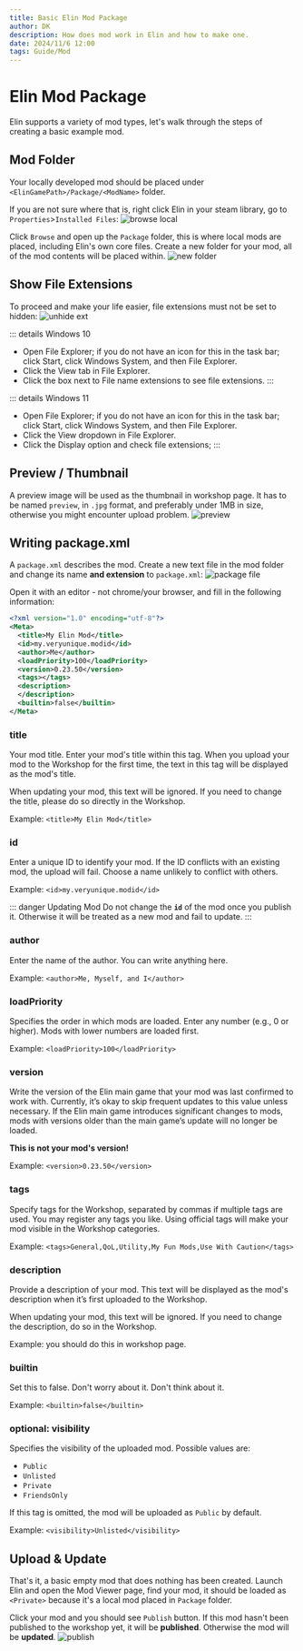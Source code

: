 ```yaml
---
title: Basic Elin Mod Package
author: DK
description: How does mod work in Elin and how to make one.
date: 2024/11/6 12:00
tags: Guide/Mod
---
```


# Elin Mod Package

Elin supports a variety of mod types, let's walk through the steps of creating a basic example mod.

## Mod Folder

Your locally developed mod should be placed under `<ElinGamePath>/Package/<ModName>` folder.

If you are not sure where that is, right click Elin in your steam library, go to `Properties`>`Installed Files`:
![browse local](./assets/browse.png)

Click `Browse` and open up the `Package` folder, this is where local mods are placed, including Elin's own core files. Create a new folder for your mod, all of the mod contents will be placed within.
![new folder](./assets/new_mod.png)

## Show File Extensions

To proceed and make your life easier, file extensions must not be set to hidden:
![unhide ext](./assets/unhide_ext.png)

::: details Windows 10
+ Open File Explorer; if you do not have an icon for this in the task bar; click Start, click Windows System, and then File Explorer.
+ Click the View tab in File Explorer.
+ Click the box next to File name extensions to see file extensions.
:::

::: details Windows 11
+ Open File Explorer; if you do not have an icon for this in the task bar; click Start, click Windows System, and then File Explorer.
+ Click the View dropdown in File Explorer.
+ Click the Display option and check file extensions;
:::

## Preview / Thumbnail

A preview image will be used as the thumbnail in workshop page. It has to be named `preview`, in `.jpg` format, and preferably under 1MB in size, otherwise you might encounter upload problem.
![preview](./assets/preview.png)

## Writing package.xml

A `package.xml` describes the mod. Create a new text file in the mod folder and change its name **and extension** to `package.xml`:
![package file](./assets/package_file.png)

Open it with an editor - not chrome/your browser, and fill in the following information:
```xml
<?xml version="1.0" encoding="utf-8"?>
<Meta>
  <title>My Elin Mod</title>
  <id>my.veryunique.modid</id>
  <author>Me</author>
  <loadPriority>100</loadPriority>
  <version>0.23.50</version>
  <tags></tags>
  <description>
  </description>
  <builtin>false</builtin>
</Meta>
```

### title

Your mod title. Enter your mod's title within this tag. When you upload your mod to the Workshop for the first time, the text in this tag will be displayed as the mod's title.

When updating your mod, this text will be ignored. If you need to change the title, please do so directly in the Workshop.

Example: `<title>My Elin Mod</title>`

### id

Enter a unique ID to identify your mod. If the ID conflicts with an existing mod, the upload will fail. Choose a name unlikely to conflict with others.

Example: `<id>my.veryunique.modid</id>`

::: danger Updating Mod
Do not change the **`id`** of the mod once you publish it. Otherwise it will be treated as a new mod and fail to update.
:::

### author

Enter the name of the author. You can write anything here.

Example: `<author>Me, Myself, and I</author>`

### loadPriority

Specifies the order in which mods are loaded. Enter any number (e.g., 0 or higher). Mods with lower numbers are loaded first.

Example: `<loadPriority>100</loadPriority>`

### version

Write the version of the Elin main game that your mod was last confirmed to work with. Currently, it’s okay to skip frequent updates to this value unless necessary. If the Elin main game introduces significant changes to mods, mods with versions older than the main game’s update will no longer be loaded.

**This is not your mod's version!**

Example: `<version>0.23.50</version>`

### tags

Specify tags for the Workshop, separated by commas if multiple tags are used. You may register any tags you like. Using official tags will make your mod visible in the Workshop categories. 

<LinkCard t="Official Tags" u="https://docs.google.com/document/d/e/2PACX-1vR7MjQ_5hAmavFB8iMW6xm7vSYJg_g8I1s8KtvjBO-N_zNATnsmdmyQsmxQ8z9yEpZxNoc-TTdZm8so/pub"/>

Example: `<tags>General,QoL,Utility,My Fun Mods,Use With Caution</tags>` 

### description

Provide a description of your mod. This text will be displayed as the mod's description when it’s first uploaded to the Workshop.

When updating your mod, this text will be ignored. If you need to change the description, do so in the Workshop.

Example: you should do this in workshop page.

### builtin

Set this to false. Don't worry about it. Don't think about it.

Example: `<builtin>false</builtin>`

### optional: visibility

Specifies the visibility of the uploaded mod. Possible values are:
+ `Public`
+ `Unlisted`
+ `Private`
+ `FriendsOnly`

If this tag is omitted, the mod will be uploaded as `Public` by default.

Example: `<visibility>Unlisted</visibility>`

## Upload & Update

That's it, a basic empty mod that does nothing has been created. Launch Elin and open the Mod Viewer page, find your mod, it should be loaded as `<Private>` because it's a local mod placed in `Package` folder.

Click your mod and you should see `Publish` button. If this mod hasn't been published to the workshop yet, it will be **published**. Otherwise the mod will be **updated**.
![publish](./assets/publish.png)